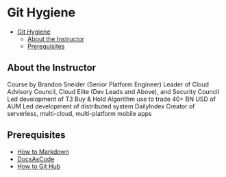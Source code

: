 # Git Hygiene

- [Git Hygiene](#git-hygiene)
  - [About the Instructor](#about-the-instructor)
  - [Prerequisites](#prerequisites)

## About the Instructor

Course by Brandon Sneider (Senior Platform Engineer)
Leader of Cloud Advisory Council, Cloud Elite (Dev Leads and Above), and Security Council
Led development of T3 Buy & Hold Algorithm use to trade 40+ BN USD of AUM
Led development of distributed system DailyIndex
Creator of serverless, multi-cloud, multi-platform mobile apps

## Prerequisites

- [How to Markdown](../docs-as-code/how-to-markdown.md)
- [DocsAsCode](../docs-as-code/docs-as-code.md)
- [How to Git Hub](../github/how-to-github.md)
